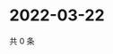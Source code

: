 # 2022-03-22

共 0 条

<!-- BEGIN WEIBO -->
<!-- 最后更新时间 Tue Mar 22 2022 17:12:46 GMT+0800 (China Standard Time) -->

<!-- END WEIBO -->
